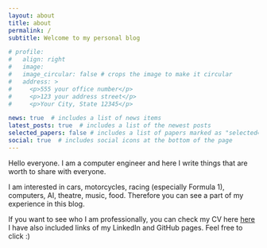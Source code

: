 ```yaml
---
layout: about
title: about
permalink: /
subtitle: Welcome to my personal blog

# profile:
#   align: right
#   image: 
#   image_circular: false # crops the image to make it circular
#   address: >
#     <p>555 your office number</p>
#     <p>123 your address street</p>
#     <p>Your City, State 12345</p>

news: true  # includes a list of news items
latest_posts: true  # includes a list of the newest posts
selected_papers: false # includes a list of papers marked as "selected={true}"
social: true  # includes social icons at the bottom of the page
---
```

Hello everyone. I am a computer engineer and here I write things that are worth to share with everyone.

I am interested in cars, motorcycles, racing (especially Formula 1), computers, AI, theatre, music, food. Therefore you can see a part of my experience in this blog.

If you want to see who I am professionally, you can check my CV here [here](/cv) I have also included links of my LinkedIn and GitHub pages. Feel free to click :)